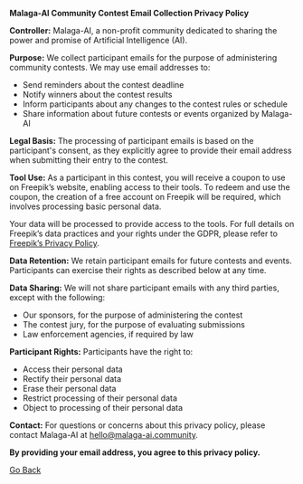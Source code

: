 **Malaga-AI Community Contest Email Collection Privacy Policy**

**Controller:** Malaga-AI, a non-profit community dedicated to sharing the power and promise of Artificial Intelligence (AI).

**Purpose:** We collect participant emails for the purpose of administering community contests. We may use email addresses to:

* Send reminders about the contest deadline
* Notify winners about the contest results
* Inform participants about any changes to the contest rules or schedule
* Share information about future contests or events organized by Malaga-AI

**Legal Basis:** The processing of participant emails is based on the participant's consent, as they explicitly agree to provide their email address when submitting their entry to the contest.

**Tool Use:** As a participant in this contest, you will receive a coupon to use on Freepik’s website, enabling access to their tools. To redeem and use the coupon, the creation of a free account on Freepik will be required, which involves processing basic personal data.

Your data will be processed to provide access to the tools. For full details on Freepik’s data practices and your rights under the GDPR, please refer to [Freepik’s Privacy Policy](https://www.freepik.com/legal/privacy).

**Data Retention:** We retain participant emails for future contests and events. Participants can exercise their rights as described below at any time.

**Data Sharing:** We will not share participant emails with any third parties, except with the following:

* Our sponsors, for the purpose of administering the contest
* The contest jury, for the purpose of evaluating submissions
* Law enforcement agencies, if required by law

**Participant Rights:** Participants have the right to:

* Access their personal data
* Rectify their personal data
* Erase their personal data
* Restrict processing of their personal data
* Object to processing of their personal data

**Contact:** For questions or concerns about this privacy policy, please contact Malaga-AI at [hello@malaga-ai.community](mailto:hello@malaga-ai.community).

**By providing your email address, you agree to this privacy policy.**

<a href="../" class="back-button">Go Back</a>
